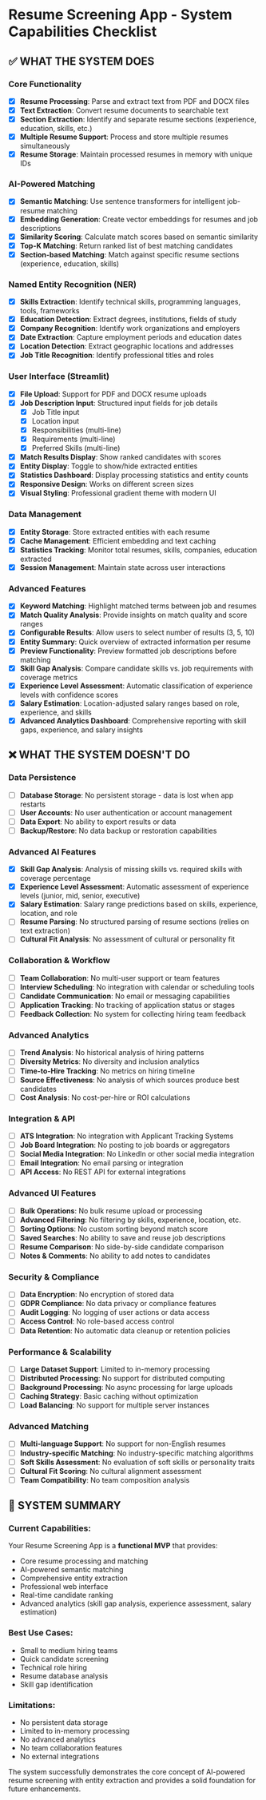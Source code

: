 # Resume Screening App - System Capabilities Checklist

## ✅ **WHAT THE SYSTEM DOES**

### **Core Functionality**
- [x] **Resume Processing**: Parse and extract text from PDF and DOCX files
- [x] **Text Extraction**: Convert resume documents to searchable text
- [x] **Section Extraction**: Identify and separate resume sections (experience, education, skills, etc.)
- [x] **Multiple Resume Support**: Process and store multiple resumes simultaneously
- [x] **Resume Storage**: Maintain processed resumes in memory with unique IDs

### **AI-Powered Matching**
- [x] **Semantic Matching**: Use sentence transformers for intelligent job-resume matching
- [x] **Embedding Generation**: Create vector embeddings for resumes and job descriptions
- [x] **Similarity Scoring**: Calculate match scores based on semantic similarity
- [x] **Top-K Matching**: Return ranked list of best matching candidates
- [x] **Section-based Matching**: Match against specific resume sections (experience, education, skills)

### **Named Entity Recognition (NER)**
- [x] **Skills Extraction**: Identify technical skills, programming languages, tools, frameworks
- [x] **Education Detection**: Extract degrees, institutions, fields of study
- [x] **Company Recognition**: Identify work organizations and employers
- [x] **Date Extraction**: Capture employment periods and education dates
- [x] **Location Detection**: Extract geographic locations and addresses
- [x] **Job Title Recognition**: Identify professional titles and roles

### **User Interface (Streamlit)**
- [x] **File Upload**: Support for PDF and DOCX resume uploads
- [x] **Job Description Input**: Structured input fields for job details
  - [x] Job Title input
  - [x] Location input
  - [x] Responsibilities (multi-line)
  - [x] Requirements (multi-line)
  - [x] Preferred Skills (multi-line)
- [x] **Match Results Display**: Show ranked candidates with scores
- [x] **Entity Display**: Toggle to show/hide extracted entities
- [x] **Statistics Dashboard**: Display processing statistics and entity counts
- [x] **Responsive Design**: Works on different screen sizes
- [x] **Visual Styling**: Professional gradient theme with modern UI

### **Data Management**
- [x] **Entity Storage**: Store extracted entities with each resume
- [x] **Cache Management**: Efficient embedding and text caching
- [x] **Statistics Tracking**: Monitor total resumes, skills, companies, education extracted
- [x] **Session Management**: Maintain state across user interactions

### **Advanced Features**
- [x] **Keyword Matching**: Highlight matched terms between job and resumes
- [x] **Match Quality Analysis**: Provide insights on match quality and score ranges
- [x] **Configurable Results**: Allow users to select number of results (3, 5, 10)
- [x] **Entity Summary**: Quick overview of extracted information per resume
- [x] **Preview Functionality**: Preview formatted job descriptions before matching
- [x] **Skill Gap Analysis**: Compare candidate skills vs. job requirements with coverage metrics
- [x] **Experience Level Assessment**: Automatic classification of experience levels with confidence scores
- [x] **Salary Estimation**: Location-adjusted salary ranges based on role, experience, and skills
- [x] **Advanced Analytics Dashboard**: Comprehensive reporting with skill gaps, experience, and salary insights

## ❌ **WHAT THE SYSTEM DOESN'T DO**

### **Data Persistence**
- [ ] **Database Storage**: No persistent storage - data is lost when app restarts
- [ ] **User Accounts**: No user authentication or account management
- [ ] **Data Export**: No ability to export results or data
- [ ] **Backup/Restore**: No data backup or restoration capabilities

### **Advanced AI Features**
- [x] **Skill Gap Analysis**: Analysis of missing skills vs. required skills with coverage percentage
- [x] **Experience Level Assessment**: Automatic assessment of experience levels (junior, mid, senior, executive)
- [x] **Salary Estimation**: Salary range predictions based on skills, experience, location, and role
- [ ] **Resume Parsing**: No structured parsing of resume sections (relies on text extraction)
- [ ] **Cultural Fit Analysis**: No assessment of cultural or personality fit

### **Collaboration & Workflow**
- [ ] **Team Collaboration**: No multi-user support or team features
- [ ] **Interview Scheduling**: No integration with calendar or scheduling tools
- [ ] **Candidate Communication**: No email or messaging capabilities
- [ ] **Application Tracking**: No tracking of application status or stages
- [ ] **Feedback Collection**: No system for collecting hiring team feedback

### **Advanced Analytics**
- [ ] **Trend Analysis**: No historical analysis of hiring patterns
- [ ] **Diversity Metrics**: No diversity and inclusion analytics
- [ ] **Time-to-Hire Tracking**: No metrics on hiring timeline
- [ ] **Source Effectiveness**: No analysis of which sources produce best candidates
- [ ] **Cost Analysis**: No cost-per-hire or ROI calculations

### **Integration & API**
- [ ] **ATS Integration**: No integration with Applicant Tracking Systems
- [ ] **Job Board Integration**: No posting to job boards or aggregators
- [ ] **Social Media Integration**: No LinkedIn or other social media integration
- [ ] **Email Integration**: No email parsing or integration
- [ ] **API Access**: No REST API for external integrations

### **Advanced UI Features**
- [ ] **Bulk Operations**: No bulk resume upload or processing
- [ ] **Advanced Filtering**: No filtering by skills, experience, location, etc.
- [ ] **Sorting Options**: No custom sorting beyond match score
- [ ] **Saved Searches**: No ability to save and reuse job descriptions
- [ ] **Resume Comparison**: No side-by-side candidate comparison
- [ ] **Notes & Comments**: No ability to add notes to candidates

### **Security & Compliance**
- [ ] **Data Encryption**: No encryption of stored data
- [ ] **GDPR Compliance**: No data privacy or compliance features
- [ ] **Audit Logging**: No logging of user actions or data access
- [ ] **Access Control**: No role-based access control
- [ ] **Data Retention**: No automatic data cleanup or retention policies

### **Performance & Scalability**
- [ ] **Large Dataset Support**: Limited to in-memory processing
- [ ] **Distributed Processing**: No support for distributed computing
- [ ] **Background Processing**: No async processing for large uploads
- [ ] **Caching Strategy**: Basic caching without optimization
- [ ] **Load Balancing**: No support for multiple server instances

### **Advanced Matching**
- [ ] **Multi-language Support**: No support for non-English resumes
- [ ] **Industry-specific Matching**: No industry-specific matching algorithms
- [ ] **Soft Skills Assessment**: No evaluation of soft skills or personality traits
- [ ] **Cultural Fit Scoring**: No cultural alignment assessment
- [ ] **Team Compatibility**: No team composition analysis

## 🎯 **SYSTEM SUMMARY**

### **Current Capabilities:**
Your Resume Screening App is a **functional MVP** that provides:
- Core resume processing and matching
- AI-powered semantic matching
- Comprehensive entity extraction
- Professional web interface
- Real-time candidate ranking
- Advanced analytics (skill gap analysis, experience assessment, salary estimation)

### **Best Use Cases:**
- Small to medium hiring teams
- Quick candidate screening
- Technical role hiring
- Resume database analysis
- Skill gap identification

### **Limitations:**
- No persistent data storage
- Limited to in-memory processing
- No advanced analytics
- No team collaboration features
- No external integrations

The system successfully demonstrates the core concept of AI-powered resume screening with entity extraction and provides a solid foundation for future enhancements.
